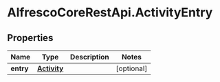 # AlfrescoCoreRestApi.ActivityEntry

## Properties
Name | Type | Description | Notes
------------ | ------------- | ------------- | -------------
**entry** | [**Activity**](Activity.md) |  | [optional] 


